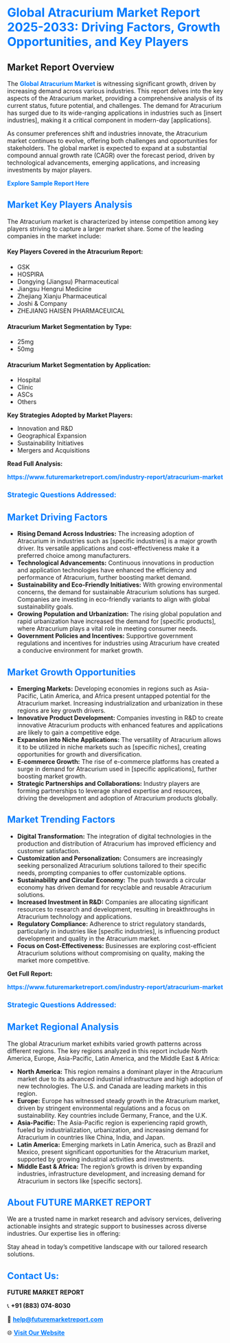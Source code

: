<h1 style="color: #007BFF;">Global Atracurium Market Report 2025-2033: Driving Factors, Growth Opportunities, and Key Players</h1>

<section id="overview">
<h2>Market Report Overview</h2>
<p>The <a href="https://www.futuremarketreport.com/industry-report/atracurium-market" style="color: #007BFF; text-decoration: none;"><strong>Global Atracurium Market</strong></a> is witnessing significant growth, driven by increasing demand across various industries. This report delves into the key aspects of the Atracurium market, providing a comprehensive analysis of its current status, future potential, and challenges. The demand for Atracurium has surged due to its wide-ranging applications in industries such as [insert industries], making it a critical component in modern-day [applications].</p>
<p>As consumer preferences shift and industries innovate, the Atracurium market continues to evolve, offering both challenges and opportunities for stakeholders. The global market is expected to expand at a substantial compound annual growth rate (CAGR) over the forecast period, driven by technological advancements, emerging applications, and increasing investments by major players.</p>
</section>

<section id="overview">
<p><a href="https://www.futuremarketreport.com/request-sample/reportId=86470" style="color: #007BFF; text-decoration: none;"><strong>Explore Sample Report Here</strong></a></p>
</section>

<section id="key-players">
<h2 style="color: #007BFF;">Market Key Players Analysis</h2>
<p>The Atracurium market is characterized by intense competition among key players striving to capture a larger market share. Some of the leading companies in the market include:</p>
<h4>Key Players Covered in the Atracurium Report:</h4>
<ul><li>GSK</li><li>HOSPIRA</li><li>Dongying (Jiangsu) Pharmaceutical</li><li>Jiangsu Hengrui Medicine</li><li>Zhejiang Xianju Pharmaceutical</li><li>Joshi &amp; Company</li><li>ZHEJIANG HAISEN PHARMACEUICAL</li></ul>
<h4>Atracurium Market Segmentation by Type:</h4>
<ul><li>25mg</li><li>50mg</li></ul>

<h4>Atracurium Market Segmentation by Application:</h4>
<ul><li>Hospital</li><li>Clinic</li><li>ASCs</li><li>Others</li></ul>
<p><strong>Key Strategies Adopted by Market Players:</strong></p>
<ul>
<li>Innovation and R&D</li>
<li>Geographical Expansion</li>
<li>Sustainability Initiatives</li>
<li>Mergers and Acquisitions</li>
</ul>
</section>

<section>
<p><strong>Read Full Analysis: </strong></p><a href="https://www.futuremarketreport.com/industry-report/atracurium-market" style="color: #007BFF; text-decoration: none;"><strong>https://www.futuremarketreport.com/industry-report/atracurium-market</strong></a>
<h3 style="color: #007BFF;">Strategic Questions Addressed:</h3>
</section>

<section id="driving-factors">
<h2 style="color: #007BFF;">Market Driving Factors</h2>
<ul>
<li><strong>Rising Demand Across Industries:</strong> The increasing adoption of Atracurium in industries such as [specific industries] is a major growth driver. Its versatile applications and cost-effectiveness make it a preferred choice among manufacturers.</li>
<li><strong>Technological Advancements:</strong> Continuous innovations in production and application technologies have enhanced the efficiency and performance of Atracurium, further boosting market demand.</li>
<li><strong>Sustainability and Eco-Friendly Initiatives:</strong> With growing environmental concerns, the demand for sustainable Atracurium solutions has surged. Companies are investing in eco-friendly variants to align with global sustainability goals.</li>
<li><strong>Growing Population and Urbanization:</strong> The rising global population and rapid urbanization have increased the demand for [specific products], where Atracurium plays a vital role in meeting consumer needs.</li>
<li><strong>Government Policies and Incentives:</strong> Supportive government regulations and incentives for industries using Atracurium have created a conducive environment for market growth.</li>
</ul>
</section>

<section id="growth-opportunities">
<h2 style="color: #007BFF;">Market Growth Opportunities</h2>
<ul>
<li><strong>Emerging Markets:</strong> Developing economies in regions such as Asia-Pacific, Latin America, and Africa present untapped potential for the Atracurium market. Increasing industrialization and urbanization in these regions are key growth drivers.</li>
<li><strong>Innovative Product Development:</strong> Companies investing in R&D to create innovative Atracurium products with enhanced features and applications are likely to gain a competitive edge.</li>
<li><strong>Expansion into Niche Applications:</strong> The versatility of Atracurium allows it to be utilized in niche markets such as [specific niches], creating opportunities for growth and diversification.</li>
<li><strong>E-commerce Growth:</strong> The rise of e-commerce platforms has created a surge in demand for Atracurium used in [specific applications], further boosting market growth.</li>
<li><strong>Strategic Partnerships and Collaborations:</strong> Industry players are forming partnerships to leverage shared expertise and resources, driving the development and adoption of Atracurium products globally.</li>
</ul>
</section>

<section id="trending-factors">
<h2 style="color: #007BFF;">Market Trending Factors</h2>
<ul>
<li><strong>Digital Transformation:</strong> The integration of digital technologies in the production and distribution of Atracurium has improved efficiency and customer satisfaction.</li>
<li><strong>Customization and Personalization:</strong> Consumers are increasingly seeking personalized Atracurium solutions tailored to their specific needs, prompting companies to offer customizable options.</li>
<li><strong>Sustainability and Circular Economy:</strong> The push towards a circular economy has driven demand for recyclable and reusable Atracurium solutions.</li>
<li><strong>Increased Investment in R&D:</strong> Companies are allocating significant resources to research and development, resulting in breakthroughs in Atracurium technology and applications.</li>
<li><strong>Regulatory Compliance:</strong> Adherence to strict regulatory standards, particularly in industries like [specific industries], is influencing product development and quality in the Atracurium market.</li>
<li><strong>Focus on Cost-Effectiveness:</strong> Businesses are exploring cost-efficient Atracurium solutions without compromising on quality, making the market more competitive.</li>
</ul>
</section>

<section>
<p><strong>Get Full Report: </strong></p><a href="https://www.futuremarketreport.com/industry-report/atracurium-market" style="color: #007BFF; text-decoration: none;"><strong>https://www.futuremarketreport.com/industry-report/atracurium-market</strong></a>
<h3 style="color: #007BFF;">Strategic Questions Addressed:</h3>
</section>


<section id="regional-analysis">
<h2 style="color: #007BFF;">Market Regional Analysis</h2>
<p>The global Atracurium market exhibits varied growth patterns across different regions. The key regions analyzed in this report include North America, Europe, Asia-Pacific, Latin America, and the Middle East & Africa:</p>
<ul>
<li><strong>North America:</strong> This region remains a dominant player in the Atracurium market due to its advanced industrial infrastructure and high adoption of new technologies. The U.S. and Canada are leading markets in this region.</li>
<li><strong>Europe:</strong> Europe has witnessed steady growth in the Atracurium market, driven by stringent environmental regulations and a focus on sustainability. Key countries include Germany, France, and the U.K.</li>
<li><strong>Asia-Pacific:</strong> The Asia-Pacific region is experiencing rapid growth, fueled by industrialization, urbanization, and increasing demand for Atracurium in countries like China, India, and Japan.</li>
<li><strong>Latin America:</strong> Emerging markets in Latin America, such as Brazil and Mexico, present significant opportunities for the Atracurium market, supported by growing industrial activities and investments.</li>
<li><strong>Middle East & Africa:</strong> The region’s growth is driven by expanding industries, infrastructure development, and increasing demand for Atracurium in sectors like [specific sectors].</li>
</ul>
</section>

<footer>
<h2 style="color: #007BFF;">About FUTURE MARKET REPORT</h2>
<p>We are a trusted name in market research and advisory services, delivering actionable insights and strategic support to businesses across diverse industries. Our expertise lies in offering:</p>

<p>Stay ahead in today’s competitive landscape with our tailored research solutions.</p>

<h2 style="color: #007BFF;">Contact Us:</h2>
<p><strong>FUTURE MARKET REPORT</strong></p>
<p>📞 <strong>+91 (883) 074-8030</strong></p>
<p>📧 <strong><a href="mailto:help@futuremarketreport.com" style="color: #007BFF;">help@futuremarketreport.com</a></strong></p>
<p>🌐 <strong><a href="https://www.futuremarketreport.com/" style="color: #007BFF;">Visit Our Website</a></strong></p>
</footer>